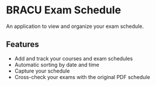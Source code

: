 # BRACU Exam Schedule

An application to view and organize your exam schedule.

## Features

- Add and track your courses and exam schedules
- Automatic sorting by date and time
- Capture your schedule
- Cross-check your exams with the original PDF schedule

